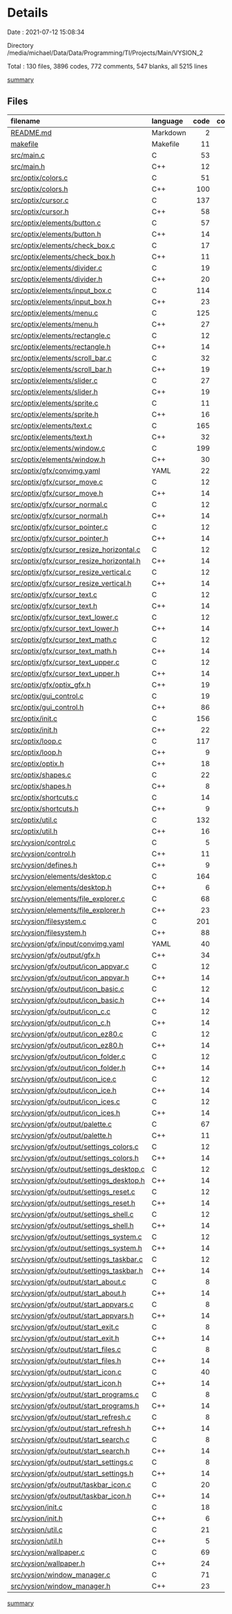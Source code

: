 # Details

Date : 2021-07-12 15:08:34

Directory /media/michael/Data/Data/Programming/TI/Projects/Main/VYSION_2

Total : 130 files,  3896 codes, 772 comments, 547 blanks, all 5215 lines

[summary](results.md)

## Files
| filename | language | code | comment | blank | total |
| :--- | :--- | ---: | ---: | ---: | ---: |
| [README.md](/README.md) | Markdown | 2 | 0 | 1 | 3 |
| [makefile](/makefile) | Makefile | 11 | 11 | 9 | 31 |
| [src/main.c](/src/main.c) | C | 53 | 15 | 8 | 76 |
| [src/main.h](/src/main.h) | C++ | 12 | 0 | 4 | 16 |
| [src/optix/colors.c](/src/optix/colors.c) | C | 51 | 9 | 6 | 66 |
| [src/optix/colors.h](/src/optix/colors.h) | C++ | 100 | 28 | 8 | 136 |
| [src/optix/cursor.c](/src/optix/cursor.c) | C | 137 | 26 | 9 | 172 |
| [src/optix/cursor.h](/src/optix/cursor.h) | C++ | 58 | 17 | 7 | 82 |
| [src/optix/elements/button.c](/src/optix/elements/button.c) | C | 57 | 15 | 2 | 74 |
| [src/optix/elements/button.h](/src/optix/elements/button.h) | C++ | 14 | 8 | 4 | 26 |
| [src/optix/elements/check_box.c](/src/optix/elements/check_box.c) | C | 17 | 5 | 2 | 24 |
| [src/optix/elements/check_box.h](/src/optix/elements/check_box.h) | C++ | 11 | 5 | 4 | 20 |
| [src/optix/elements/divider.c](/src/optix/elements/divider.c) | C | 19 | 2 | 5 | 26 |
| [src/optix/elements/divider.h](/src/optix/elements/divider.h) | C++ | 20 | 4 | 5 | 29 |
| [src/optix/elements/input_box.c](/src/optix/elements/input_box.c) | C | 114 | 19 | 3 | 136 |
| [src/optix/elements/input_box.h](/src/optix/elements/input_box.h) | C++ | 23 | 9 | 5 | 37 |
| [src/optix/elements/menu.c](/src/optix/elements/menu.c) | C | 125 | 42 | 4 | 171 |
| [src/optix/elements/menu.h](/src/optix/elements/menu.h) | C++ | 27 | 19 | 8 | 54 |
| [src/optix/elements/rectangle.c](/src/optix/elements/rectangle.c) | C | 12 | 1 | 1 | 14 |
| [src/optix/elements/rectangle.h](/src/optix/elements/rectangle.h) | C++ | 14 | 2 | 5 | 21 |
| [src/optix/elements/scroll_bar.c](/src/optix/elements/scroll_bar.c) | C | 32 | 10 | 6 | 48 |
| [src/optix/elements/scroll_bar.h](/src/optix/elements/scroll_bar.h) | C++ | 19 | 6 | 5 | 30 |
| [src/optix/elements/slider.c](/src/optix/elements/slider.c) | C | 27 | 9 | 2 | 38 |
| [src/optix/elements/slider.h](/src/optix/elements/slider.h) | C++ | 19 | 2 | 4 | 25 |
| [src/optix/elements/sprite.c](/src/optix/elements/sprite.c) | C | 11 | 0 | 1 | 12 |
| [src/optix/elements/sprite.h](/src/optix/elements/sprite.h) | C++ | 16 | 4 | 4 | 24 |
| [src/optix/elements/text.c](/src/optix/elements/text.c) | C | 165 | 45 | 12 | 222 |
| [src/optix/elements/text.h](/src/optix/elements/text.h) | C++ | 32 | 8 | 6 | 46 |
| [src/optix/elements/window.c](/src/optix/elements/window.c) | C | 199 | 42 | 9 | 250 |
| [src/optix/elements/window.h](/src/optix/elements/window.h) | C++ | 30 | 6 | 7 | 43 |
| [src/optix/gfx/convimg.yaml](/src/optix/gfx/convimg.yaml) | YAML | 22 | 0 | 3 | 25 |
| [src/optix/gfx/cursor_move.c](/src/optix/gfx/cursor_move.c) | C | 12 | 0 | 1 | 13 |
| [src/optix/gfx/cursor_move.h](/src/optix/gfx/cursor_move.h) | C++ | 14 | 0 | 5 | 19 |
| [src/optix/gfx/cursor_normal.c](/src/optix/gfx/cursor_normal.c) | C | 12 | 0 | 1 | 13 |
| [src/optix/gfx/cursor_normal.h](/src/optix/gfx/cursor_normal.h) | C++ | 14 | 0 | 5 | 19 |
| [src/optix/gfx/cursor_pointer.c](/src/optix/gfx/cursor_pointer.c) | C | 12 | 0 | 1 | 13 |
| [src/optix/gfx/cursor_pointer.h](/src/optix/gfx/cursor_pointer.h) | C++ | 14 | 0 | 5 | 19 |
| [src/optix/gfx/cursor_resize_horizontal.c](/src/optix/gfx/cursor_resize_horizontal.c) | C | 12 | 0 | 1 | 13 |
| [src/optix/gfx/cursor_resize_horizontal.h](/src/optix/gfx/cursor_resize_horizontal.h) | C++ | 14 | 0 | 5 | 19 |
| [src/optix/gfx/cursor_resize_vertical.c](/src/optix/gfx/cursor_resize_vertical.c) | C | 12 | 0 | 1 | 13 |
| [src/optix/gfx/cursor_resize_vertical.h](/src/optix/gfx/cursor_resize_vertical.h) | C++ | 14 | 0 | 5 | 19 |
| [src/optix/gfx/cursor_text.c](/src/optix/gfx/cursor_text.c) | C | 12 | 0 | 1 | 13 |
| [src/optix/gfx/cursor_text.h](/src/optix/gfx/cursor_text.h) | C++ | 14 | 0 | 5 | 19 |
| [src/optix/gfx/cursor_text_lower.c](/src/optix/gfx/cursor_text_lower.c) | C | 12 | 0 | 1 | 13 |
| [src/optix/gfx/cursor_text_lower.h](/src/optix/gfx/cursor_text_lower.h) | C++ | 14 | 0 | 5 | 19 |
| [src/optix/gfx/cursor_text_math.c](/src/optix/gfx/cursor_text_math.c) | C | 12 | 0 | 1 | 13 |
| [src/optix/gfx/cursor_text_math.h](/src/optix/gfx/cursor_text_math.h) | C++ | 14 | 0 | 5 | 19 |
| [src/optix/gfx/cursor_text_upper.c](/src/optix/gfx/cursor_text_upper.c) | C | 12 | 0 | 1 | 13 |
| [src/optix/gfx/cursor_text_upper.h](/src/optix/gfx/cursor_text_upper.h) | C++ | 14 | 0 | 5 | 19 |
| [src/optix/gfx/optix_gfx.h](/src/optix/gfx/optix_gfx.h) | C++ | 19 | 0 | 5 | 24 |
| [src/optix/gui_control.c](/src/optix/gui_control.c) | C | 19 | 3 | 5 | 27 |
| [src/optix/gui_control.h](/src/optix/gui_control.h) | C++ | 86 | 28 | 14 | 128 |
| [src/optix/init.c](/src/optix/init.c) | C | 156 | 64 | 7 | 227 |
| [src/optix/init.h](/src/optix/init.h) | C++ | 22 | 1 | 3 | 26 |
| [src/optix/loop.c](/src/optix/loop.c) | C | 117 | 43 | 6 | 166 |
| [src/optix/loop.h](/src/optix/loop.h) | C++ | 9 | 0 | 5 | 14 |
| [src/optix/optix.h](/src/optix/optix.h) | C++ | 18 | 2 | 4 | 24 |
| [src/optix/shapes.c](/src/optix/shapes.c) | C | 22 | 4 | 4 | 30 |
| [src/optix/shapes.h](/src/optix/shapes.h) | C++ | 8 | 0 | 4 | 12 |
| [src/optix/shortcuts.c](/src/optix/shortcuts.c) | C | 14 | 0 | 3 | 17 |
| [src/optix/shortcuts.h](/src/optix/shortcuts.h) | C++ | 9 | 0 | 3 | 12 |
| [src/optix/util.c](/src/optix/util.c) | C | 132 | 26 | 12 | 170 |
| [src/optix/util.h](/src/optix/util.h) | C++ | 16 | 1 | 2 | 19 |
| [src/vysion/control.c](/src/vysion/control.c) | C | 5 | 1 | 2 | 8 |
| [src/vysion/control.h](/src/vysion/control.h) | C++ | 11 | 3 | 5 | 19 |
| [src/vysion/defines.h](/src/vysion/defines.h) | C++ | 9 | 1 | 1 | 11 |
| [src/vysion/elements/desktop.c](/src/vysion/elements/desktop.c) | C | 164 | 18 | 15 | 197 |
| [src/vysion/elements/desktop.h](/src/vysion/elements/desktop.h) | C++ | 6 | 4 | 3 | 13 |
| [src/vysion/elements/file_explorer.c](/src/vysion/elements/file_explorer.c) | C | 68 | 9 | 7 | 84 |
| [src/vysion/elements/file_explorer.h](/src/vysion/elements/file_explorer.h) | C++ | 23 | 10 | 7 | 40 |
| [src/vysion/filesystem.c](/src/vysion/filesystem.c) | C | 201 | 73 | 13 | 287 |
| [src/vysion/filesystem.h](/src/vysion/filesystem.h) | C++ | 88 | 40 | 16 | 144 |
| [src/vysion/gfx/input/convimg.yaml](/src/vysion/gfx/input/convimg.yaml) | YAML | 40 | 0 | 4 | 44 |
| [src/vysion/gfx/output/gfx.h](/src/vysion/gfx/output/gfx.h) | C++ | 34 | 0 | 5 | 39 |
| [src/vysion/gfx/output/icon_appvar.c](/src/vysion/gfx/output/icon_appvar.c) | C | 12 | 0 | 1 | 13 |
| [src/vysion/gfx/output/icon_appvar.h](/src/vysion/gfx/output/icon_appvar.h) | C++ | 14 | 0 | 5 | 19 |
| [src/vysion/gfx/output/icon_basic.c](/src/vysion/gfx/output/icon_basic.c) | C | 12 | 0 | 1 | 13 |
| [src/vysion/gfx/output/icon_basic.h](/src/vysion/gfx/output/icon_basic.h) | C++ | 14 | 0 | 5 | 19 |
| [src/vysion/gfx/output/icon_c.c](/src/vysion/gfx/output/icon_c.c) | C | 12 | 0 | 1 | 13 |
| [src/vysion/gfx/output/icon_c.h](/src/vysion/gfx/output/icon_c.h) | C++ | 14 | 0 | 5 | 19 |
| [src/vysion/gfx/output/icon_ez80.c](/src/vysion/gfx/output/icon_ez80.c) | C | 12 | 0 | 1 | 13 |
| [src/vysion/gfx/output/icon_ez80.h](/src/vysion/gfx/output/icon_ez80.h) | C++ | 14 | 0 | 5 | 19 |
| [src/vysion/gfx/output/icon_folder.c](/src/vysion/gfx/output/icon_folder.c) | C | 12 | 0 | 1 | 13 |
| [src/vysion/gfx/output/icon_folder.h](/src/vysion/gfx/output/icon_folder.h) | C++ | 14 | 0 | 5 | 19 |
| [src/vysion/gfx/output/icon_ice.c](/src/vysion/gfx/output/icon_ice.c) | C | 12 | 0 | 1 | 13 |
| [src/vysion/gfx/output/icon_ice.h](/src/vysion/gfx/output/icon_ice.h) | C++ | 14 | 0 | 5 | 19 |
| [src/vysion/gfx/output/icon_ices.c](/src/vysion/gfx/output/icon_ices.c) | C | 12 | 0 | 1 | 13 |
| [src/vysion/gfx/output/icon_ices.h](/src/vysion/gfx/output/icon_ices.h) | C++ | 14 | 0 | 5 | 19 |
| [src/vysion/gfx/output/palette.c](/src/vysion/gfx/output/palette.c) | C | 67 | 0 | 1 | 68 |
| [src/vysion/gfx/output/palette.h](/src/vysion/gfx/output/palette.h) | C++ | 11 | 0 | 5 | 16 |
| [src/vysion/gfx/output/settings_colors.c](/src/vysion/gfx/output/settings_colors.c) | C | 12 | 0 | 1 | 13 |
| [src/vysion/gfx/output/settings_colors.h](/src/vysion/gfx/output/settings_colors.h) | C++ | 14 | 0 | 5 | 19 |
| [src/vysion/gfx/output/settings_desktop.c](/src/vysion/gfx/output/settings_desktop.c) | C | 12 | 0 | 1 | 13 |
| [src/vysion/gfx/output/settings_desktop.h](/src/vysion/gfx/output/settings_desktop.h) | C++ | 14 | 0 | 5 | 19 |
| [src/vysion/gfx/output/settings_reset.c](/src/vysion/gfx/output/settings_reset.c) | C | 12 | 0 | 1 | 13 |
| [src/vysion/gfx/output/settings_reset.h](/src/vysion/gfx/output/settings_reset.h) | C++ | 14 | 0 | 5 | 19 |
| [src/vysion/gfx/output/settings_shell.c](/src/vysion/gfx/output/settings_shell.c) | C | 12 | 0 | 1 | 13 |
| [src/vysion/gfx/output/settings_shell.h](/src/vysion/gfx/output/settings_shell.h) | C++ | 14 | 0 | 5 | 19 |
| [src/vysion/gfx/output/settings_system.c](/src/vysion/gfx/output/settings_system.c) | C | 12 | 0 | 1 | 13 |
| [src/vysion/gfx/output/settings_system.h](/src/vysion/gfx/output/settings_system.h) | C++ | 14 | 0 | 5 | 19 |
| [src/vysion/gfx/output/settings_taskbar.c](/src/vysion/gfx/output/settings_taskbar.c) | C | 12 | 0 | 1 | 13 |
| [src/vysion/gfx/output/settings_taskbar.h](/src/vysion/gfx/output/settings_taskbar.h) | C++ | 14 | 0 | 5 | 19 |
| [src/vysion/gfx/output/start_about.c](/src/vysion/gfx/output/start_about.c) | C | 8 | 0 | 1 | 9 |
| [src/vysion/gfx/output/start_about.h](/src/vysion/gfx/output/start_about.h) | C++ | 14 | 0 | 5 | 19 |
| [src/vysion/gfx/output/start_appvars.c](/src/vysion/gfx/output/start_appvars.c) | C | 8 | 0 | 1 | 9 |
| [src/vysion/gfx/output/start_appvars.h](/src/vysion/gfx/output/start_appvars.h) | C++ | 14 | 0 | 5 | 19 |
| [src/vysion/gfx/output/start_exit.c](/src/vysion/gfx/output/start_exit.c) | C | 8 | 0 | 1 | 9 |
| [src/vysion/gfx/output/start_exit.h](/src/vysion/gfx/output/start_exit.h) | C++ | 14 | 0 | 5 | 19 |
| [src/vysion/gfx/output/start_files.c](/src/vysion/gfx/output/start_files.c) | C | 8 | 0 | 1 | 9 |
| [src/vysion/gfx/output/start_files.h](/src/vysion/gfx/output/start_files.h) | C++ | 14 | 0 | 5 | 19 |
| [src/vysion/gfx/output/start_icon.c](/src/vysion/gfx/output/start_icon.c) | C | 40 | 0 | 1 | 41 |
| [src/vysion/gfx/output/start_icon.h](/src/vysion/gfx/output/start_icon.h) | C++ | 14 | 0 | 5 | 19 |
| [src/vysion/gfx/output/start_programs.c](/src/vysion/gfx/output/start_programs.c) | C | 8 | 0 | 1 | 9 |
| [src/vysion/gfx/output/start_programs.h](/src/vysion/gfx/output/start_programs.h) | C++ | 14 | 0 | 5 | 19 |
| [src/vysion/gfx/output/start_refresh.c](/src/vysion/gfx/output/start_refresh.c) | C | 8 | 0 | 1 | 9 |
| [src/vysion/gfx/output/start_refresh.h](/src/vysion/gfx/output/start_refresh.h) | C++ | 14 | 0 | 5 | 19 |
| [src/vysion/gfx/output/start_search.c](/src/vysion/gfx/output/start_search.c) | C | 8 | 0 | 1 | 9 |
| [src/vysion/gfx/output/start_search.h](/src/vysion/gfx/output/start_search.h) | C++ | 14 | 0 | 5 | 19 |
| [src/vysion/gfx/output/start_settings.c](/src/vysion/gfx/output/start_settings.c) | C | 8 | 0 | 1 | 9 |
| [src/vysion/gfx/output/start_settings.h](/src/vysion/gfx/output/start_settings.h) | C++ | 14 | 0 | 5 | 19 |
| [src/vysion/gfx/output/taskbar_icon.c](/src/vysion/gfx/output/taskbar_icon.c) | C | 20 | 0 | 1 | 21 |
| [src/vysion/gfx/output/taskbar_icon.h](/src/vysion/gfx/output/taskbar_icon.h) | C++ | 14 | 0 | 5 | 19 |
| [src/vysion/init.c](/src/vysion/init.c) | C | 18 | 3 | 2 | 23 |
| [src/vysion/init.h](/src/vysion/init.h) | C++ | 6 | 0 | 3 | 9 |
| [src/vysion/util.c](/src/vysion/util.c) | C | 21 | 4 | 3 | 28 |
| [src/vysion/util.h](/src/vysion/util.h) | C++ | 5 | 0 | 3 | 8 |
| [src/vysion/wallpaper.c](/src/vysion/wallpaper.c) | C | 69 | 32 | 8 | 109 |
| [src/vysion/wallpaper.h](/src/vysion/wallpaper.h) | C++ | 24 | 4 | 5 | 33 |
| [src/vysion/window_manager.c](/src/vysion/window_manager.c) | C | 71 | 13 | 3 | 87 |
| [src/vysion/window_manager.h](/src/vysion/window_manager.h) | C++ | 23 | 16 | 8 | 47 |

[summary](results.md)